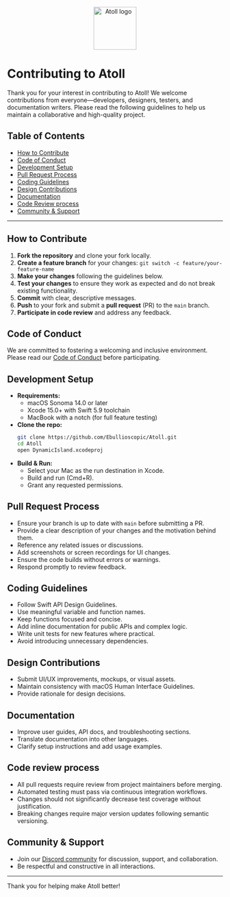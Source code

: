 <p align="center">
	<img src=".github/assets/atoll-logo.png" alt="Atoll logo" width="100">
</p>

# Contributing to Atoll

Thank you for your interest in contributing to Atoll! We welcome contributions from everyone—developers, designers, testers, and documentation writers. Please read the following guidelines to help us maintain a collaborative and high-quality project.

## Table of Contents
- [How to Contribute](#how-to-contribute)
- [Code of Conduct](#code-of-conduct)
- [Development Setup](#development-setup)
- [Pull Request Process](#pull-request-process)
- [Coding Guidelines](#coding-guidelines)
- [Design Contributions](#design-contributions)
- [Documentation](#documentation)
- [Code Review process](#code-review-process)
- [Community & Support](#community--support)


---

## How to Contribute

1. **Fork the repository** and clone your fork locally.
2. **Create a feature branch** for your changes: `git switch -c feature/your-feature-name`
3. **Make your changes** following the guidelines below.
4. **Test your changes** to ensure they work as expected and do not break existing functionality.
5. **Commit** with clear, descriptive messages.
6. **Push** to your fork and submit a **pull request** (PR) to the `main` branch.
7. **Participate in code review** and address any feedback.

## Code of Conduct

We are committed to fostering a welcoming and inclusive environment. Please read our [Code of Conduct](CODE_OF_CONDUCT.md) before participating.

## Development Setup

- **Requirements:**
	- macOS Sonoma 14.0 or later
	- Xcode 15.0+ with Swift 5.9 toolchain
	- MacBook with a notch (for full feature testing)
- **Clone the repo:**
	```bash
	git clone https://github.com/Ebullioscopic/Atoll.git
	cd Atoll
	open DynamicIsland.xcodeproj
	```
- **Build & Run:**
	- Select your Mac as the run destination in Xcode.
	- Build and run (Cmd+R).
	- Grant any requested permissions.

## Pull Request Process

- Ensure your branch is up to date with `main` before submitting a PR.
- Provide a clear description of your changes and the motivation behind them.
- Reference any related issues or discussions.
- Add screenshots or screen recordings for UI changes.
- Ensure the code builds without errors or warnings.
- Respond promptly to review feedback.

## Coding Guidelines

- Follow Swift API Design Guidelines.
- Use meaningful variable and function names.
- Keep functions focused and concise.
- Add inline documentation for public APIs and complex logic.
- Write unit tests for new features where practical.
- Avoid introducing unnecessary dependencies.

## Design Contributions

- Submit UI/UX improvements, mockups, or visual assets.
- Maintain consistency with macOS Human Interface Guidelines.
- Provide rationale for design decisions.

## Documentation

- Improve user guides, API docs, and troubleshooting sections.
- Translate documentation into other languages.
- Clarify setup instructions and add usage examples.

## Code review process
- All pull requests require review from project maintainers before merging.
- Automated testing must pass via continuous integration workflows.
- Changes should not significantly decrease test coverage without justification.
- Breaking changes require major version updates following semantic versioning.

## Community & Support

- Join our [Discord community](https://discord.gg/zvjB4tJBkt) for discussion, support, and collaboration.
- Be respectful and constructive in all interactions.

---

Thank you for helping make Atoll better!
